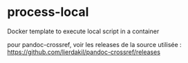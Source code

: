 # process-local
Docker template to execute local script in a container

pour pandoc-crossref, voir les releases de la source utilisée : https://github.com/lierdakil/pandoc-crossref/releases
